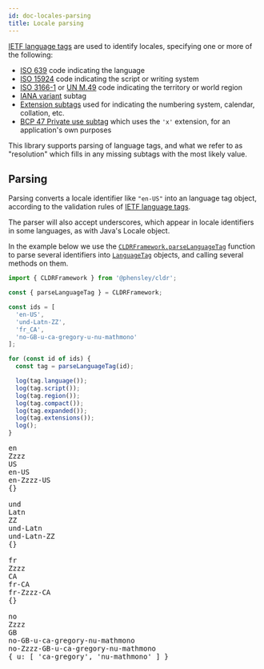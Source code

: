 ```yaml
---
id: doc-locales-parsing
title: Locale parsing
---
```


[IETF language tags](https://en.wikipedia.org/wiki/IETF_language_tag) are used to identify locales, specifying one or more of the following:
  * [ISO 639](https://en.wikipedia.org/wiki/ISO_639) code indicating the language
  * [ISO 15924](https://en.wikipedia.org/wiki/ISO_15924) code indicating the script or writing system
  * [ISO 3166-1](https://en.wikipedia.org/wiki/ISO_3166-1) or [UN M.49](https://en.wikipedia.org/wiki/UN_M.49) code indicating the territory or world region
  * [IANA variant](https://www.iana.org/assignments/lang-subtags-templates/lang-subtags-templates.xhtml) subtag
  * [Extension subtags](https://en.wikipedia.org/wiki/IETF_language_tag#Extensions) used for indicating the numbering system, calendar, collation, etc.
  * [BCP 47 Private use subtag](https://tools.ietf.org/html/bcp47#section-2.2.7) which uses the `'x'` extension, for an application's own purposes

This library supports parsing of language tags, and what we refer to as "resolution" which fills in any missing subtags with the most likely value.

## Parsing

Parsing converts a locale identifier like `"en-US"` into an language tag object, according to the validation rules of [IETF language tags](https://en.wikipedia.org/wiki/IETF_language_tag).

The parser will also accept underscores, which appear in locale identifiers in some languages, as with Java's Locale object.

In the example below we use the [`CLDRFramework.parseLanguageTag`](api-cldrframework.html#parselanguagetag) function to parse several identifiers into [`LanguageTag`](api-languagetag.html) objects, and calling several methods on them.

```typescript
import { CLDRFramework } from '@phensley/cldr';

const { parseLanguageTag } = CLDRFramework;

const ids = [
  'en-US',
  'und-Latn-ZZ',
  'fr_CA',
  'no-GB-u-ca-gregory-u-nu-mathmono'
];

for (const id of ids) {
  const tag = parseLanguageTag(id);

  log(tag.language());
  log(tag.script());
  log(tag.region());
  log(tag.compact());
  log(tag.expanded());
  log(tag.extensions());
  log();
}
```
<pre class="output">
en
Zzzz
US
en-US
en-Zzzz-US
{}
&nbsp;
und
Latn
ZZ
und-Latn
und-Latn-ZZ
{}
&nbsp;
fr
Zzzz
CA
fr-CA
fr-Zzzz-CA
{}
&nbsp;
no
Zzzz
GB
no-GB-u-ca-gregory-nu-mathmono
no-Zzzz-GB-u-ca-gregory-nu-mathmono
{ u: [ 'ca-gregory', 'nu-mathmono' ] }
&nbsp;
</pre>


